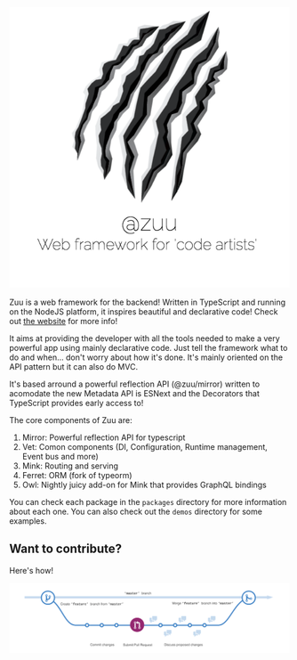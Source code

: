 <div align="center">
  <a href="http://zuu.thevexis.me/">
    <img src="https://github.com/IAmTheVex/zuu/raw/master/assets/big_title.png">
  </a>
</div>

Zuu is a web framework for the backend! Written in TypeScript and running on the NodeJS platform, it inspires beautiful and declarative code! Check out [the website](http://zuu.thevexis.me) for more info!

It aims at providing the developer with all the tools needed to make a very powerful app using mainly declarative code. Just tell the framework what to do and when... don't worry about how it's done. It's mainly oriented on the API pattern but it can also do MVC.

It's based arround a powerful reflection API (@zuu/mirror) written to acomodate the new Metadata API is ESNext and the Decorators that TypeScript provides early access to!

The core components of Zuu are:
1) Mirror: Powerful reflection API for typescript
2) Vet: Comon components (DI, Configuration, Runtime management, Event bus and more)
3) Mink: Routing and serving
4) Ferret: ORM (fork of typeorm)
5) Owl: Nightly juicy add-on for Mink that provides GraphQL bindings

You can check each package in the `packages` directory for more information about each one. You can also check out the `demos` directory for some examples.

## Want to contribute?
Here's how!
<div align="center">
  <a href="https://github.com/IAmTheVex/zuu/blob/master/CONTRIBUTING.md">
    <img src="https://github.com/IAmTheVex/zuu/raw/master/assets/branching.png">
  </a>
</div>